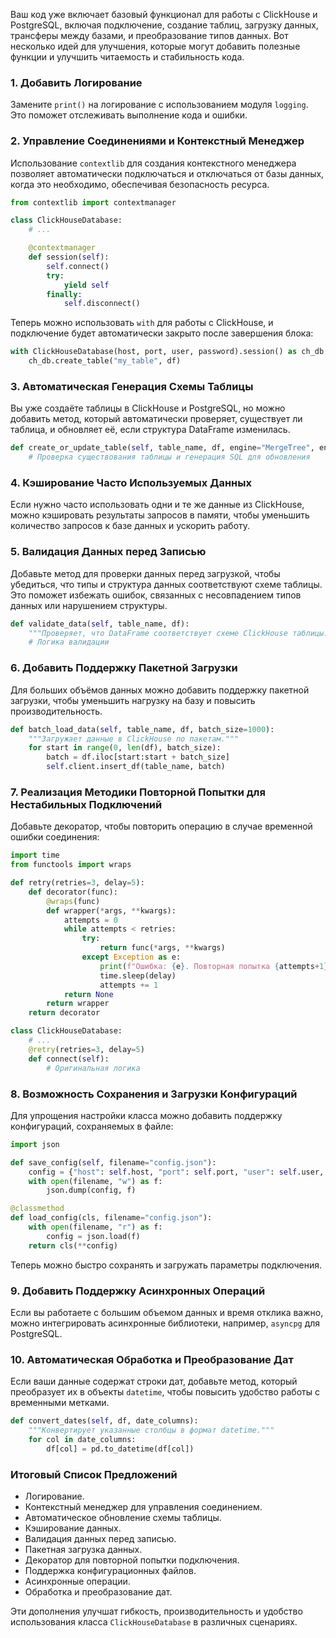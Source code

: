 Ваш код уже включает базовый функционал для работы с ClickHouse и PostgreSQL, включая подключение, создание таблиц, загрузку данных, трансферы между базами, и преобразование типов данных. Вот несколько идей для улучшения, которые могут добавить полезные функции и улучшить читаемость и стабильность кода.

### 1. Добавить Логирование
Замените `print()` на логирование с использованием модуля `logging`. Это поможет отслеживать выполнение кода и ошибки. 

### 2. Управление Соединениями и Контекстный Менеджер
Использование `contextlib` для создания контекстного менеджера позволяет автоматически подключаться и отключаться от базы данных, когда это необходимо, обеспечивая безопасность ресурса.

```python
from contextlib import contextmanager

class ClickHouseDatabase:
    # ...

    @contextmanager
    def session(self):
        self.connect()
        try:
            yield self
        finally:
            self.disconnect()
```

Теперь можно использовать `with` для работы с ClickHouse, и подключение будет автоматически закрыто после завершения блока:

```python
with ClickHouseDatabase(host, port, user, password).session() as ch_db:
    ch_db.create_table("my_table", df)
```

### 3. Автоматическая Генерация Схемы Таблицы
Вы уже создаёте таблицы в ClickHouse и PostgreSQL, но можно добавить метод, который автоматически проверяет, существует ли таблица, и обновляет её, если структура DataFrame изменилась.

```python
def create_or_update_table(self, table_name, df, engine="MergeTree", engine_params=None):
    # Проверка существования таблицы и генерация SQL для обновления
```

### 4. Кэширование Часто Используемых Данных
Если нужно часто использовать одни и те же данные из ClickHouse, можно кэшировать результаты запросов в памяти, чтобы уменьшить количество запросов к базе данных и ускорить работу.

### 5. Валидация Данных перед Записью
Добавьте метод для проверки данных перед загрузкой, чтобы убедиться, что типы и структура данных соответствуют схеме таблицы. Это поможет избежать ошибок, связанных с несовпадением типов данных или нарушением структуры.

```python
def validate_data(self, table_name, df):
    """Проверяет, что DataFrame соответствует схеме ClickHouse таблицы."""
    # Логика валидации
```

### 6. Добавить Поддержку Пакетной Загрузки
Для больших объёмов данных можно добавить поддержку пакетной загрузки, чтобы уменьшить нагрузку на базу и повысить производительность.

```python
def batch_load_data(self, table_name, df, batch_size=1000):
    """Загружает данные в ClickHouse по пакетам."""
    for start in range(0, len(df), batch_size):
        batch = df.iloc[start:start + batch_size]
        self.client.insert_df(table_name, batch)
```

### 7. Реализация Методики Повторной Попытки для Нестабильных Подключений
Добавьте декоратор, чтобы повторить операцию в случае временной ошибки соединения:

```python
import time
from functools import wraps

def retry(retries=3, delay=5):
    def decorator(func):
        @wraps(func)
        def wrapper(*args, **kwargs):
            attempts = 0
            while attempts < retries:
                try:
                    return func(*args, **kwargs)
                except Exception as e:
                    print(f"Ошибка: {e}. Повторная попытка {attempts+1} из {retries}...")
                    time.sleep(delay)
                    attempts += 1
            return None
        return wrapper
    return decorator

class ClickHouseDatabase:
    # ...
    @retry(retries=3, delay=5)
    def connect(self):
        # Оригинальная логика
```

### 8. Возможность Сохранения и Загрузки Конфигураций
Для упрощения настройки класса можно добавить поддержку конфигураций, сохраняемых в файле:

```python
import json

def save_config(self, filename="config.json"):
    config = {"host": self.host, "port": self.port, "user": self.user, "password": self.password}
    with open(filename, "w") as f:
        json.dump(config, f)

@classmethod
def load_config(cls, filename="config.json"):
    with open(filename, "r") as f:
        config = json.load(f)
    return cls(**config)
```

Теперь можно быстро сохранять и загружать параметры подключения.

### 9. Добавить Поддержку Асинхронных Операций
Если вы работаете с большим объемом данных и время отклика важно, можно интегрировать асинхронные библиотеки, например, `asyncpg` для PostgreSQL.

### 10. Автоматическая Обработка и Преобразование Дат
Если ваши данные содержат строки дат, добавьте метод, который преобразует их в объекты `datetime`, чтобы повысить удобство работы с временными метками.

```python
def convert_dates(self, df, date_columns):
    """Конвертирует указанные столбцы в формат datetime."""
    for col in date_columns:
        df[col] = pd.to_datetime(df[col])
```

### Итоговый Список Предложений

- Логирование.
- Контекстный менеджер для управления соединением.
- Автоматическое обновление схемы таблицы.
- Кэширование данных.
- Валидация данных перед записью.
- Пакетная загрузка данных.
- Декоратор для повторной попытки подключения.
- Поддержка конфигурационных файлов.
- Асинхронные операции.
- Обработка и преобразование дат.

Эти дополнения улучшат гибкость, производительность и удобство использования класса `ClickHouseDatabase` в различных сценариях.
